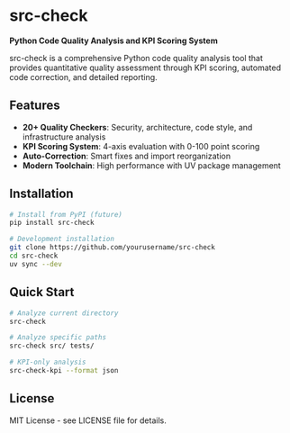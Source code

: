 # src-check

**Python Code Quality Analysis and KPI Scoring System**

src-check is a comprehensive Python code quality analysis tool that provides quantitative quality assessment through KPI scoring, automated code correction, and detailed reporting.

## Features

- **20+ Quality Checkers**: Security, architecture, code style, and infrastructure analysis
- **KPI Scoring System**: 4-axis evaluation with 0-100 point scoring
- **Auto-Correction**: Smart fixes and import reorganization
- **Modern Toolchain**: High performance with UV package management

## Installation

```bash
# Install from PyPI (future)
pip install src-check

# Development installation
git clone https://github.com/yourusername/src-check
cd src-check
uv sync --dev
```

## Quick Start

```bash
# Analyze current directory
src-check

# Analyze specific paths
src-check src/ tests/

# KPI-only analysis
src-check-kpi --format json
```

## License

MIT License - see LICENSE file for details.